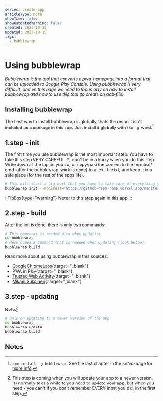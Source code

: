 ```yaml
---
series: create-app
articleType: note
showTime: false
showOutdatedWarning: false
created: 2023-10-15
updated: 2023-10-15
tags:
  - bubblewrap
---
```


# Using bubblewrap
*Bubblewrap is the tool that converts a pwa-homepage into a format that can be uploaded to Google Play Console. Using bubblewrap is very difficult, and on this page we need to focus only on how to install bubblewrap and how to use this tool (to create an aab-file).*

## Installing bubblewrap
The best way to install bubblewrap is globally, thats the reson it isn't included as a package in this app. Just install it globally with the `-g`-word.[^1]

## 1.step - init
The first time you use bubblewrap is the most important step. You have to take this step VERY CAREFULLY, don't be in a hurry when you do this step. Write down all the inputs you do, or copy/past the content in the terminal/ cmd (after the bubblewrap-work is done) to a text-file.txt, and keep it in a safe place (for the rest of the apps life).

```bash
# This will start a big work that you have to take care of everything you input in the prosess.
bubblewrap init --manifest="https://github-repo-name.vercel.app/manifest.webmanifest" --directory="bubblewrap
```

::TipBox{type="warning"}
Never to this step again in this app. 
::

## 2.step - build
After the init is done, there is only two commands:

```bash
# This commands is needed also when updating
cd bubblewrap
# Here comes a command that is needed when updating (look below).
bubblewrap build
```

Read more about using bubblewrap in this sources:
- [GoogleChromeLabs](https://github.com/GoogleChromeLabs/bubblewrap/blob/main/packages/cli/README.md){:target="_blank"}
- [PWA in Play](https://developers.google.com/codelabs/pwa-in-play#1){:target="_blank"}
- [Trusted Web Activity](https://developer.chrome.com/docs/android/trusted-web-activity/quick-start/){:target="_blank"}
- [Mikael Sukoinen](https://vaadin.com/blog/submitting-a-pwa-to-google-play-store-using-bubblewrap){:target="_blank"}

## 3.step - updating
Note.[^2]

```bash
# Only on updating to a newer version of the app
cd bubblewrap
bubblewrap update
bubblewrap build
```

## Notes
[^1]: `npm install -g bubblewrap`. See the last chapter in the _setup_-page for [more info](/article/setup-and-deploy/setup/setup-and-install).
[^2]: This step is coming when you will update your app to a newer version. Its normally taks a while to you need to update your app, but when you need - you can't if you don't remember EVERY input you did, in the first step.

<!-- 
Made by lovkyndig 2023.
-->